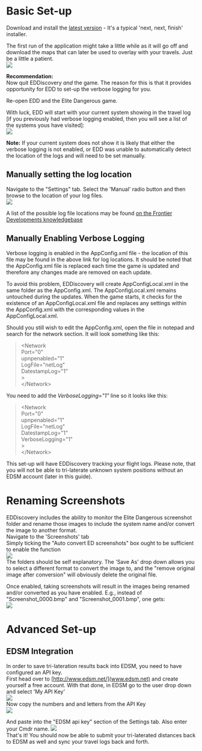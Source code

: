 # Basic Set-up
Download and install the [latest version](https://github.com/EDDiscovery/EDDiscovery/wiki/Download-the-Application,-here!) - It's a typical 'next, next, finish' installer.

The first run of the application might take a little while as it will go off and download the maps that can later be used to overlay with your travels.  Just be a little a patient.  
![](http://i.imgur.com/D40THzU.png)  
  
**Recommendation:**  
Now quit EDDiscovery _and_ the game.  The reason for this is that it provides opportunity for EDD to set-up the verbose logging for you.

Re-open EDD and the Elite Dangerous game.

With luck, EDD will start with your current system showing in the travel log [if you previously had verbose logging enabled, then you will see a list of the systems yous have visited]:  
![](http://i.imgur.com/hLT21S5.png)

**Note:**  If your current system does not show it is likely that either the verbose logging is not enabled, or EDD was unable to automatically detect the location of the logs and will need to be set manually.

## Manually setting the log location  
Navigate to the "Settings" tab.  Select the 'Manual' radio button and then browse to the location of your log files.  
![](http://i.imgur.com/sYBdidl.png)  
  
A list of the possible log file locations may be found [on the Frontier Developments knowledgebase](https://support.frontier.co.uk/kb/faq.php?id=108)  

## Manually Enabling Verbose Logging
Verbose logging is enabled in the AppConfig.xml file - the location of this file may be found in the above link for log locations.  It should be noted that the AppConfig.xml file is replaced each time the game is updated and therefore any changes made are removed on each update.  

To avoid this problem, EDDiscovery will create AppConfigLocal.xml in the same folder as the AppConfig.xml.    The AppConfigLocal.xml remains untouched during the updates.  When the game starts, it checks for the existence of an AppConfigLocal.xml file and replaces any settings within the AppConfig.xml with the corresponding values in the AppConfigLocal.xml.  
  
Should you still wish to edit the AppConfig.xml, open the file in notepad and search for the network section.  It will look something like this:
> \<Network  
> Port="0"  
> upnpenabled="1"  
> LogFile="netLog"  
> DatestampLog="1"  
> \>  
> \</Network\>  

You need to add the _VerboseLogging="1"_ line so it looks like this:  
> \<Network  
> Port="0"  
> upnpenabled="1"  
> LogFile="netLog"  
> DatestampLog="1"  
> VerboseLogging="1"  
> \>  
> \</Network\> 
  
This set-up will have EDDiscovery tracking your flight logs.  Please note, that you will not be able to tri-laterate unknown system positions without an EDSM account (later in this guide).

# Renaming Screenshots  
EDDiscovery includes the ability to monitor the Elite Dangerous screenshot folder and rename those images to include the system name and/or convert the image to another format.  
Navigate to the 'Screenshots' tab  
Simply ticking the "Auto convert ED screenshots" box ought to be sufficient to enable the function  
![](http://i.imgur.com/nHzslpG.png)  
The folders should be self explanatory.  The 'Save As' drop down allows you to select a different format to convert the image to, and the "remove original image after conversion" will obviously delete the original file.  
  
Once enabled, taking screenshots will result in the images being renamed and/or converted as you have enabled.  E.g., instead of "Screenshot_0000.bmp" and "Screenshot_0001.bmp", one gets:  
![](http://i.imgur.com/NHitWNi.png)  
  
# Advanced Set-up  
## EDSM Integration
In order to save tri-lateration results back into EDSM, you need to have configured an API key.  
First head over to [http://www.edsm.net/](www.edsm.net) and create yourself a free account.  With that done, in EDSM go to the user drop down and select 'My API Key'  
![](http://i.imgur.com/6g8VGlZ.png)  
Now copy the numbers and and letters from the API Key  
![](http://i.imgur.com/VSwjmNh.png)  
  
And paste into the "EDSM api key" section of the Settings tab.  Also enter your Cmdr name.
![](http://i.imgur.com/9MTfxP1.png)  
That's it!  You should now be able to submit your tri-laterated distances back to EDSM as well and sync your travel logs back and forth.